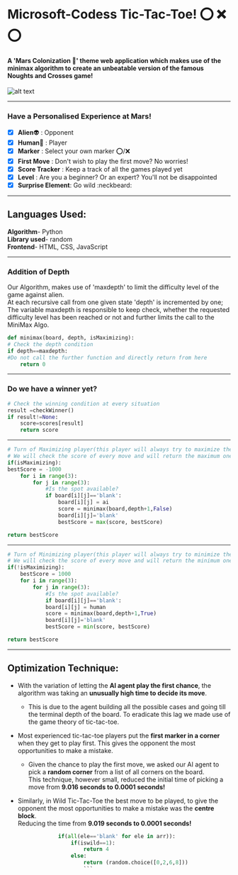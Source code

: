 # Microsoft-Codess Tic-Tac-Toe! ⭕️ ❌ ⭕️  
#### A 'Mars Colonization :volcano:' theme web application which makes use of the minimax algorithm to create an unbeatable version of the famous Noughts and Crosses game!  

![alt text](https://github.com/Anima108/My-Codes/blob/master/src/Mars%20Colonization.jpg "Mars Colonization")  

------------------------------------------------------------------------------------------------------------------------------------------------------------------------------
### Have a Personalised Experience at Mars!  
- [x] **Alien**:alien:  : Opponent    
- [x] **Human**:woman:  : Player  
- [x] **Marker**        : Select your own marker ⭕️/❌  
- [x] **First Move**    : Don't wish to play the first move? No worries!  
- [x] **Score Tracker** : Keep a track of all the games played yet  
- [x] **Level**         : Are you a beginner? Or an expert? You'll not be disappointed  
- [x] **Surprise Element**: Go wild :neckbeard:  

------------------------------------------------------------------------------------------------------------------------------------------------------------------------------

## Languages Used:
**Algorithm**- Python  
**Library used**- random  
**Frontend**- HTML, CSS, JavaScript    

------------------------------------------------------------------------------------------------------------------------------------------------------------------------------

### Addition of Depth  
Our Algorithm, makes use of 'maxdepth' to limit the difficulty level of the game against alien.  
At each recursive call from one given state 'depth' is incremented by one;
The variable maxdepth is responsible to keep check, whether the requested difficulty level has been reached or not and further limits the call to the MiniMax Algo.

```python
def minimax(board, depth, isMaximizing):
# Check the depth condition
if depth==maxdepth:
#Do not call the further function and directly return from here
	return 0
```

------------------------------------------------------------------------------------------------------------------------------------------------------------------------------
### Do we have a winner yet?
```python
# Check the winning condition at every situation
result =checkWinner()
if result!=None:
	score=scores[result]
	return score
``` 
------------------------------------------------------------------------------------------------------------------------------------------------------------------------------
```python
# Turn of Maximizing player(this player will always try to maximize the score)
# We will check the score of every move and will return the maximum one.
if(isMaximizing):
bestScore = -1000
	for i in range(3):
		for j in range(3):
			#Is the spot available?
			if board[i][j]=='blank':
				board[i][j] = ai
				score = minimax(board,depth+1,False)
				board[i][j]='blank'
				bestScore = max(score, bestScore)

return bestScore
```  
------------------------------------------------------------------------------------------------------------------------------------------------------------------------------
```python
# Turn of Minimizing player(this player will always try to minimize the score)
# We will check the score of every move and will return the minimum one.
if(!isMaximizing):
	bestScore = 1000
	for i in range(3):
		for j in range(3):
			#Is the spot available?
			if board[i][j]=='blank':
			board[i][j] = human
			score = minimax(board,depth+1,True)
			board[i][j]='blank'
			bestScore = min(score, bestScore)

return bestScore
```
------------------------------------------------------------------------------------------------------------------------------------------------------------------------------

## Optimization Technique:  
  
- With the variation of letting the **AI agent play the first chance**, the algorithm was taking an **unusually high time to decide its move**. 
	- This is due to the agent building all the possible cases and going till the terminal depth of the board. To eradicate this lag we made use of the game theory of tic-tac-toe.  

- Most experienced tic-tac-toe players put the **first marker in a corner** when they get to play first. This gives the opponent the most opportunities to make a mistake.      
	- Given the chance to play the first move, we asked our AI agent to pick a **random corner** from a list of all corners on the board.  
This technique, however small, reduced the initial time of picking a move from **9.016 seconds to 0.0001 seconds!**  

- Similarly, in Wild Tic-Tac-Toe the best move to be played, to give the opponent the most opportunities to make a mistake was the **centre block**.  
Reducing the time from **9.019 seconds to 0.0001 seconds!**  

```python
				if(all(ele=='blank' for ele in arr)):
					if(iswild==1):
						return 4
					else:
						return (random.choice([0,2,6,8]))
						``` 
